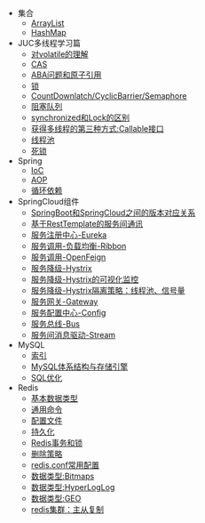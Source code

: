 * 集合
    * [ArrayList](collection/010-ArrayList.md)
    * [HashMap](collection/020-HashMap.md)
* JUC多线程学习篇
    * [对volatile的理解](juc/010-volatile关键字.md)
    * [CAS](juc/020-CAS.md)
    * [ABA问题和原子引用](juc/030-ABA.md)
    * [锁](juc/050-Lock.md)
    * [CountDownlatch/CyclicBarrier/Semaphore](juc/060-CountDownlatch_CyclicBarrier_Semaphore.md)
    * [阻塞队列](juc/070-BlockingQueue.md)
    * [synchronized和Lock的区别](juc/080-synchronizedAndLock.md)
    * [获得多线程的第三种方式:Callable接口](juc/090-Callable.md)
    * [线程池](juc/100-ThreadPool.md)
    * [死锁](juc/110-Deadlock.md)
* Spring
    * [IoC](spring/010-IoC.md)
    * [AOP](spring/020-AOP.md)
    * [循环依赖](spring/030-CircularDependencies.md)
* SpringCloud组件
    * [SpringBoot和SpringCloud之间的版本对应关系](spring-cloud/007-ver.md)
    * [基于RestTemplate的服务间通讯](spring-cloud/008-RestTemplate.md)
    * [服务注册中心-Eureka](spring-cloud/010-Eureka.md)
    * [服务调用-负载均衡-Ribbon](spring-cloud/020-Ribbon.md)
    * [服务调用-OpenFeign](spring-cloud/030-OpenFeign.md)
    * [服务降级-Hystrix](spring-cloud/040-Hystrix.md)
    * [服务降级-Hystrix的可视化监控](spring-cloud/045-HystrixDashboard.md)
    * [服务降级-Hystrix隔离策略：线程池、信号量](spring-cloud/048-Hystrix48.md)
    * [服务网关-Gateway](spring-cloud/050-Gateway.md)
    * [服务配置中心-Config](spring-cloud/060-Config.md)
    * [服务总线-Bus](spring-cloud/070-Bus.md)
    * [服务间消息驱动-Stream](spring-cloud/080-Stream.md)
* MySQL
    * [索引](mysql/010-Index.md)
    * [MySQL体系结构与存储引擎](mysql/015-storageEngine.md)  
    * [SQL优化](mysql/020-sqlBetter.md)
* Redis
    * [基本数据类型](redis/020-basicDataType.md)
    * [通用命令](redis/030-basicCmd.md)
    * [配置文件](redis/040-configFile.md)
    * [持久化](redis/050-persistent.md)
    * [Redis事务和锁](redis/060-transactionAndLock.md)
    * [删除策略](redis/070-delPolicy.md)
    * [redis.conf常用配置](redis/080-conf.md)
    * [数据类型:Bitmaps](redis/090-bitmaps.md)
    * [数据类型:HyperLogLog](redis/100-HyperLogLog.md)
    * [数据类型:GEO](redis/110-GEO.md)
    * [redis集群：主从复制](redis/120-masterSlave.md)
